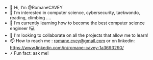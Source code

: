 - 👋 Hi, I’m @RomaneCAVEY
- 👀 I’m interested in computer science, cybersecurity, taekwondo, reading, climbing ....
- 🌱 I’m currently learning how to become the best computer science engineer !💻 
- 💞️  I'm looking to collaborate on  all the projects that allow me to learn!
- 📫 How to reach me : romane.cvey@gmail.com or on linkedin: https://www.linkedin.com/in/romane-cavey-1a3693290/
- ⚡ Fun fact: ask me!

<!---
RomaneCAVEY/RomaneCAVEY is a ✨ special ✨ repository because its `README.md` (this file) appears on your GitHub profile.
You can click the Preview link to take a look at your changes.
--->
